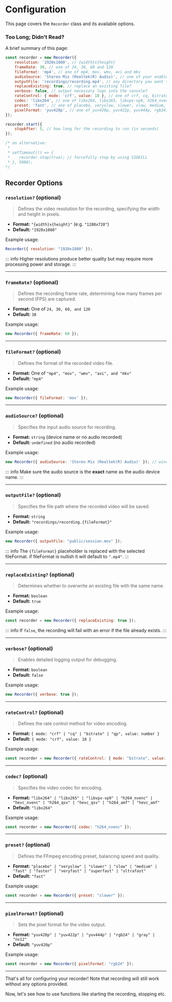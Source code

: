 # Configuration

This page covers the `Recorder` class and its available options.

### Too Long; Didn't Read?

A brief summary of this page:

```javascript
const recorder = new Recorder({
    resolution: '1920x1080', // {width}x{height}
    frameRate: 30, // one of 24, 30, 60 and 120
    fileFormat: 'mp4', // one of mp4, mov, wmv, avi and mkv
    audioSource: 'Stereo Mix (Realtek(R) Audio)', // one of your enabled audio devices
    outputFile: 'recordings/recording.mp4', // any directory you want to store the video (inside the current directory)
    replaceExisting: true, // replace an existing file?
    verbose: false, // output necessary logs into the console?
    rateControl: { mode: 'crf', value: 18 }, // one of crf, cq, bitrate, and qp
    codec: 'libx264', // one of libx264, libx265, libvpx-vp9, h264_nvenc, hevc_nvenc, h264_qsv, hevc_qsv, and hev264_amf
    preset: 'fast', // one of placebo, veryslow, slower, slow, medium, fast, faster, veryfast, superfast, and ultrafast
    pixelFormat: 'yuv420p', // one of yuv420p, yuv422p, yuv444p, rgb24, gray, and nv12
});

recorder.start({
    stopAfter: 5, // how long for the recording to run (in seconds)
});

/* an alternative:
 *
 * setTimeout(() => {
 *    recorder.stop(true); // forcefully stop by using SIGKILL
 * }, 5000);
*/
```

## Recorder Options

### `resolution?` (optional)
> Defines the video resolution for the recording, specifying the width and height in pixels.
- **Format:** `"{width}x{height}"` (e.g. `"1280x720"`)
- **Default:** `"1920x1080"`

Example usage:

```javascript
Recorder({ resolution: "1920x1080" });
```

::: info
Higher resolutions produce better quality but may require more processing power and storage.
:::

---

### `frameRate?` (optional)
> Defines the recording frame rate, determining how many frames per second (FPS) are captured.
- **Format:** One of `24, 30, 60, and 120`
- **Default:** `30`

Example usage:
```javascript
new Recorder({ frameRate: 60 });
```

---

### `fileFormat?` (optional)
> Defines the format of the recorded video file.
- **Format:** One of `"mp4", "mov", "wmv", "avi", and "mkv"`
- **Default:** `"mp4"`

Example usage:
```javascript
new Recorder({ fileFormat: 'mov' });
```

---

### `audioSource?` (optional)
> Specifies the input audio source for recording.
- **Format:** `string` (device name or no audio recorded)
- **Default:** `undefined` (no audio recorded)

Example usage:
```javascript
new Recorder({ audioSource: 'Stereo Mix (Realtek(R) Audio)' }); // windows
```

::: info
Make sure the audio source is the **exact** name as the audio device name.
:::

---

### `outputFile?` (optional)
> Specifies the file path where the recorded video will be saved.
- **Format:** `string`
- **Default:** `"recordings/recording.{fileFormat}"`

Example usage:
```javascript
new Recorder({ outputFile: "public/session.mov" });
```

::: info
The `{fileFormat}` placeholder is replaced with the selected fileFormat. if fileFormat is nullish it will default to `".mp4"`.
:::

---

### `replaceExisting?` (optional)
> Determines whether to overwrite an existing file with the same name.
- **Format:** `boolean`
- **Default:** `true`

Example usage:
```javascript
const recorder = new Recorder({ replaceExisting: true });
```

::: info
If `false`, the recording will fail with an error if the file already exists.
:::

---

### `verbose?` (optional)

> Enables detailed logging output for debugging.
- **Format:** `boolean`
- **Default:** `false`

Example usage:
```javascript
new Recorder({ verbose: true });
```

---

### `rateControl?` (optional)
> Defines the rate control method for video encoding.
- **Format:** `{ mode: "crf" | "cq" | "bitrate" | "qp", value: number }`
- **Default:** `{ mode: "crf", value: 18 }`

Example usage:
```javascript
const recorder = new Recorder({ rateControl: { mode: "bitrate", value: 5000 } });
```

---

### `codec?` (optional)
> Specifies the video codec for encoding.
- **Format:** `"libx264" | "libx265" | "libvpx-vp9" | "h264_nvenc" | "hevc_nvenc" | "h264_qsv" | "hevc_qsv" | "h264_amf" | "hevc_amf"`
- **Default:** `"libx264"`

Example usage:
```javascript
const recorder = new Recorder({ codec: "h264_nvenc" });
```

---

### `preset?` (optional)
> Defines the FFmpeg encoding preset, balancing speed and quality.
- **Format:** `"placebo" | "veryslow" | "slower" | "slow" | "medium" | "fast" | "faster" | "veryfast" | "superfast" | "ultrafast"`
- **Default:** `"fast"`

Example usage:
```javascript
const recorder = new Recorder({ preset: "slower" });
```

---

### `pixelFormat?` (optional)
> Sets the pixel format for the video output.
- **Format:** `"yuv420p" | "yuv422p" | "yuv444p" | "rgb24" | "gray" | "nv12"`
- **Default:** `"yuv420p"`

Example usage:
```javascript
const recorder = new Recorder({ pixelFormat: "rgb24" });
```

---

That's all for configuring your recorder! Note that recording will still work without any options provided.

Now, let's see how to use functions like starting the recording, stopping etc.
